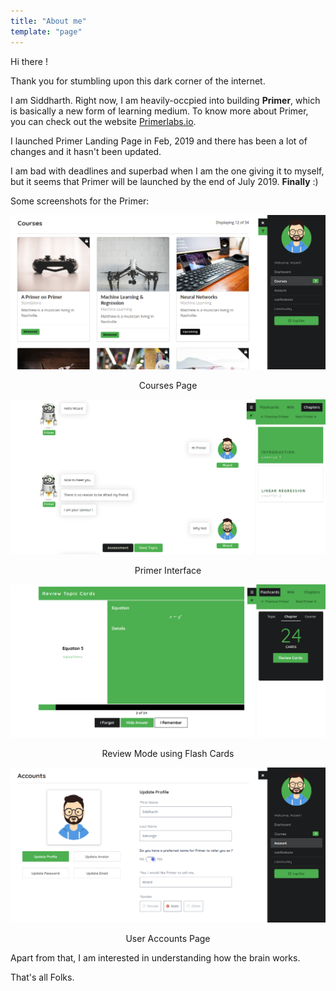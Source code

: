 ```yaml
---
title: "About me"
template: "page"
---
```


Hi there !

Thank you for stumbling upon this dark corner of the internet. 

I am Siddharth. Right now, I am heavily-occpied into building **Primer**, which is basically a new form of learning medium. To know more about Primer, you can check out the website [Primerlabs.io](https://www.primerlabs.io "Primer's Homepage"). 

I launched Primer Landing Page in Feb, 2019 and there has been a lot of changes and it hasn't been updated. 

I am bad with deadlines and superbad when I am the one giving it to myself, but it seems that Primer will be launched by the end of July 2019. **Finally** :)

Some screenshots for the Primer:

![Primer Screenshot 1](/media/ss1.png)

<p style="text-align:center">Courses Page</p>

![Primer Screenshot 2](/media/ss2.png)

<p style="text-align:center">Primer Interface</p>

![Primer Screenshot 4](/media/ss4.png)

<p style="text-align:center">Review Mode using Flash Cards</p>

![Primer Screenshot 3](/media/ss3.png)

<p style="text-align:center">User Accounts Page</p>

Apart from that, I am interested in understanding how the brain works. 

That's all Folks. 


